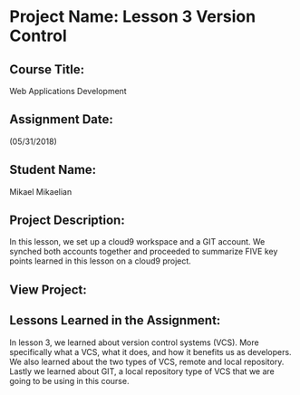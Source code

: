 # Project Name:  Lesson 3 Version Control


## Course Title: 
Web Applications Development

## Assignment Date:  
(05/31/2018)

## Student Name:  
Mikael Mikaelian

## Project Description:
In this lesson, we set up a cloud9 workspace and a GIT account. We synched both accounts together and proceeded to summarize FIVE key points learned in this lesson on a cloud9 project. 

## View Project: 


## Lessons Learned in the Assignment:
In lesson 3, we learned about version control systems (VCS). More specifically what a VCS, what it does, and how it benefits us as developers. We also learned about the two types of VCS, remote and local repository. Lastly we learned about GIT, a local repository type of VCS that we are going to be using in this course. 

